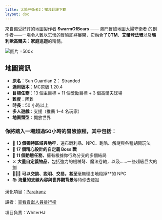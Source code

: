 ```yaml
---
title: 太陽守衛者2：擱淺翻譯下載
layout: doc
---
```


來自備受好評的地圖製作者 **SwarmOfBears** —— 熱門冒險地圖太陽守衛者
的創作者——一場令人難以忘懷的冒險即將展開，它融合了**CTM**、**艾爾登法環**以及**瑪利歐高爾夫：家庭巡迴**的精髓。

![圖片 =500x](/imgs/maps/sun-guardian2.webp)

## 地圖資訊

- **原名**：Sun Guardian 2： Stranded
- **適用版本**：MC原版 1.20.4
- **目標任務**：13 個主目標 + 11 個獎勵目標 + 3 個高爾夫球場
- **難度**：困難
- **時長**：50 小時以上
- **多人遊戲**：支援（推薦 1~4 名玩家）
- **地圖類型**：開放世界

<DownloadLinks :methods="[
  { id: 'mapdl', text: '下载地圖', icon: '/imgs/svg/curseforge.svg', link: 'https://www.curseforge.com/minecraft/worlds/sun-guardian-2-stranded-ctm-map/files/all' },
  { id: 'lanzou-quark-mapdl', text: '下載漢化', icon: '/imgs/logo/logo_64.png', lanzouLink: 'https://vmhanhuazu.lanzouo.com/s/ssg2', quarkLink: 'https://pan.quark.cn/s/21835eedae08' },
  { id: 'bilibili', text: '宣傳片', icon: '/imgs/svg/bilibili.svg', link: 'https://www.bilibili.com/video/BV1kWaGzTEoi/' },
  { id: 'planetminecraft', text: '地圖原帖', icon: '/imgs/svg/planetminecraft.svg', link: 'https://www.planetminecraft.com/project/sun-guardian-2-stranded/' },
  { id: 'lazy', text: '懶漢下載', icon: '/imgs/lazydl.png', link: 'https://vmhanhuazu.lanzouo.com/s/ssg2' }
]" />

### 你將踏入一場超過50小時的冒險旅程，其中包括：

- 🏰 **13 個獨特區域與地牢**，遍布戰利品、NPC、跑酷、解謎與各種胡鬧玩法
- 🐉 **17 個精心設計的自定義 Boss 戰**
- 📜 **11 個動態任務**，擁有根據你行為分支的多個結局
- ⚔️ **大量自定義物品**，包括強力的機械弩、魔法卷軸，以及……一些超級巨大的劍
- 🧑‍🤝‍🧑 **可以交談、説明、交易，甚至**毫無理由地殺掉\*\*的 NPC
- 📚 **海量的支線內容與世界觀背景**等待你去發掘

漢化項目：[Paratranz](https://paratranz.cn/projects/15705)

譯者：[查看貢獻人員排行榜](https://paratranz.cn/projects/15705/leaderboard)

項目負責：WhiterHJ

<DocSupport />
